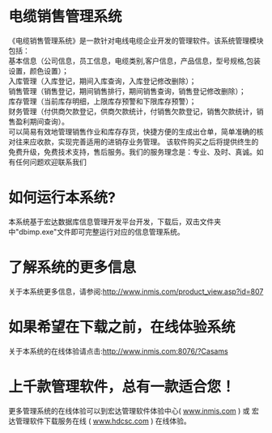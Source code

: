 # 电缆销售管理系统

《电缆销售管理系统》是一款针对电线电缆企业开发的管理软件。该系统管理模块包括：  
基本信息（公司信息，员工信息，电缆类别,客户信息，产品信息，型号规格,包装设置，颜色设置）；  
入库管理（入库登记，期间入库查询，入库登记修改删除）；  
销售管理（销售登记，期间销售排行，期间销售查询，销售登记修改删除）；  
库存管理（当前库存明细，上限库存预警和下限库存预警）；  
财务管理（付供商欠款登记，供商欠款统计，付销售欠款登记，销售欠款统计，销售盈利期间查询）。  
可以简易有效地管理销售作业和库存存货，快捷方便的生成出仓单，简单准确的核对往来应收款，实现完善适用的进销存业务管理。 
该软件购买之后将提供终生的免费升级，免费技术支持，售后服务。我们的服务理念是：专业、及时、真诚。如有任何问题欢迎联系我们  

# 如何运行本系统?

本系统基于宏达数据库信息管理开发平台开发，下载后，双击文件夹中"dbimp.exe"文件即可完整运行对应的信息管理系统。

# 了解系统的更多信息

关于本系统更多信息，请参阅:http://www.inmis.com/product_view.asp?id=807

# 如果希望在下载之前，在线体验系统

关于本系统的在线体验请点击:http://www.inmis.com:8076/?Casams

# 上千款管理软件，总有一款适合您！

更多管理系统的在线体验可以到宏达管理软件体验中心( www.inmis.com ) 或 宏达管理软件下载服务在线 ( www.hdcsc.com ) 在线体验。

